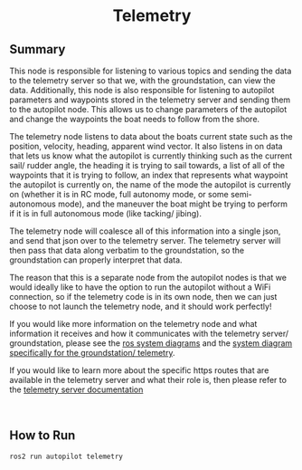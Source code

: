 # <p style="text-align: center;"> Telemetry </p>

## **Summary**
This node is responsible for listening to various topics and sending the data to the telemetry server so that we, with the groundstation, can view the data. Additionally, this node is also responsible for listening to autopilot parameters and waypoints stored in the telemetry server and sending them to the autopilot node. This allows us to change parameters of the autopilot and change the waypoints the boat needs to follow from the shore.  

The telemetry node listens to data about the boats current state such as the position, velocity, heading, apparent wind vector. It also listens in on data that lets us know what the autopilot is currently thinking such as the current sail/ rudder angle, the heading it is trying to sail towards, a list of all of the waypoints that it is trying to follow, an index that represents what waypoint the autopilot is currently on, the name of the mode the autopilot is currently on (whether it is in RC mode, full autonomy mode, or some semi-autonomous mode), and the maneuver the boat might be trying to perform if it is in full autonomous mode (like tacking/ jibing).

The telemetry node will coalesce all of this information into a single json, and send that json over to the telemetry server. The telemetry server will then pass that data along verbatim to the groundstation, so the groundstation can properly interpret that data.

The reason that this is a separate node from the autopilot nodes is that we would ideally like to have the option to run the autopilot without a WiFi connection, so if the telemetry code is in its own node, then we can just choose to not launch the telemetry node, and it should work perfectly!


If you would like more information on the telemetry node and what information it receives and how it communicates with the telemetry server/ groundstation, please see the [ros system diagrams](../system_diagrams/diagram_of_ros_nodes.md) and the [system diagram specifically for the groundstation/ telemetry](../system_diagrams/diagram_of_groundstation_telemetry.md).


If you would like to learn more about the specific https routes that are available in the telemetry server and what their role is, then please refer to the [telemetry server documentation](../telemetry_server/telemetry_server_overview.md)



<br>

## **How to Run**

```sh
ros2 run autopilot telemetry
```